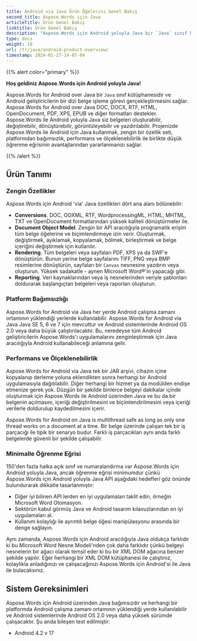 ```yaml
---
title: Android via Java Ürün Öğelerini Genel Bakış
second_title: Aspose.Words için Java
articleTitle: Ürün Genel Bakış
linktitle: Ürün Genel Bakış
description: "Aspose.Words için Android yoluyla Java bir `Java` sınıf kütüphanesidir, bu, Android geliştiricilerinin büyük bir belge işleme görevleri yelpazesini gerçekleştirmelerine olanak sağlar."
type: docs
weight: 10
url: /tr/java/android-product-overview/
timestamp: 2024-01-27-14-07-04
---
```


{{% alert color="primary" %}}

**Hoş geldiniz Aspose.Words için Android yoluyla Java!**

Aspose.Words for Android over Java bir `Java` sınıf kütüphanesidir ve Android geliştiricilerin bir dizi belge işleme görevi gerçekleştirmesini sağlar. Aspose.Words for Android over Java DOC, DOCX, RTF, HTML, OpenDocument, PDF, XPS, EPUB ve diğer formatları destekler. Aspose.Words ile Android yoluyla Java siz belgeleri oluşturabilir, değiştirebilir, dönüştürebilir, görüntüleyebilir ve yazdırılabilir. Projenizde Aspose.Words ile Android için Java kullanmak, zengin bir özellik seti, platformdan bağımsızlık, performans ve ölçeklenebilirlik ile birlikte düşük öğrenme eğrisinin avantajlarından yararlanmanızı sağlar.

{{% /alert %}}

## Ürün Tanımı

### Zengin Özellikler

Aspose.Words için Android 'via' Java özellikleri dört ana alanı bölünebilir:

- **Conversions**. DOC, OOXML, RTF, WordprocessingML, HTML, MHTML, TXT ve OpenDocument formatlarından yüksek kaliteli dönüştürmeler ile.
- **Document Object Model**. Zengin bir API aracılığıyla programatik erişim tüm belge öğelerine ve biçimlendirmeye izin verir. Oluşturmak, değiştirmek, ayıklamak, kopyalamak, bölmek, birleştirmek ve belge içeriğini değiştirmek için kullanılır.
- **Rendering**. Tüm belgeleri veya sayfaları PDF, XPS ya da SWF'e dönüştürün. Bunun yerine belge sayfalarını TIFF, PNG veya BMP resimlerine dönüştürün, sayfaları bir `Canvas` nesnesine yazdırın veya oluşturun. Yüksek sadakatle - aynen Microsoft Word®'in yapacağı gibi.
- **Reporting**. Veri kaynaklarından veya iş nesnelerinden veriyle şablonları doldurarak başlangıçtan belgeleri veya raporları oluşturun.

### Platform Bağımsızlığı

Aspose.Words for Android via Java her yerde Android çalışma zamanı ortamının yüklendiği yerlerde kullanılabilir. Aspose.Words for Android via Java Java SE 5, 6 ve 7 için mevcuttur ve Android sistemlerinde Android OS 2.0 veya daha büyük çalıştırılacaktır. Bu, neredeyse tüm Android geliştiricilerin Aspose.Words'ı uygulamalarını zenginleştirmek için Java aracılığıyla Android kullanabileceği anlamına gelir.

### Performans ve Ölçeklenebilirlik

Aspose.Words for Android via Java tek bir JAR arşivi, cihazın içine kopyalanıp derleme yoluna eklendikten sonra herhangi bir Android uygulamasıyla dağıtılabilir. Diğer herhangi bir hizmet ya da modülden endişe etmenize gerek yok. Düzgün bir şekilde binlerce belgeyi dakikalar içinde oluşturmak için Aspose.Words ile Android üzerinden Java ve bu da bir belgenin açılmasını, içeriği değiştirilmesini ve biçimlendirilmesini veya içeriği verilerle doldurulup kaydedilmesini içerir.

Aspose.Words for Android on Java is multithread safe as long as only one thread works on a document at a time. Bir belge üzerinde çalışan tek bir iş parçacığı ile tipik bir senaryo budur. Farklı iş parçacıkları aynı anda farklı belgelerde güvenli bir şekilde çalışabilir.

### Minimalle Öğrenme Eğrisi

150'den fazla halka açık sınıf ve numaralandırma var Aspose.Words için Android yoluyla Java, ancak öğrenme eğrisi minimumdur çünkü Aspose.Words için Android yoluyla Java API aşağıdaki hedefleri göz önünde bulundurarak dikkatle tasarlanmıştır:

- Diğer iyi bilinen API lerden en iyi uygulamaları taklit edin, örneğin Microsoft Word Otomasyon.
- Sektörün kabul görmüş Java ve Android tasarım kılavuzlarından en iyi uygulamaları al.
- Kullanım kolaylığı ile ayrıntılı belge öğesi manipülasyonu arasında bir denge sağlayın.

Aynı zamanda, Aspose.Words için Android aracılığıyla Java oldukça farklıdır ki bu Microsoft Word Nesne Modeli'nden çok daha farklıdır çünkü belgeyi nesnelerin bir ağacı olarak temsil eder ki bu bir XML DOM ağacına benzer şekilde yapılır. Eğer herhangi bir XML DOM kütüphanesi ile çalıştınız, kolaylıkla anladığınızı ve çalışacağınızı Aspose.Words için Android'si ile Java ile bulacaksınız.

## Sistem Gereksinimleri

Aspose.Words için Android üzerinden Java bağımsızdır ve herhangi bir platformda Android çalışma zamanı ortamının yüklendiği yerde kullanılabilir ve Android sistemlerinde Android OS 2.0 veya daha yüksek sürümde çalışacaktır. Şu anda bileşen test edilmiştir:

- Android 4.2 v 17
